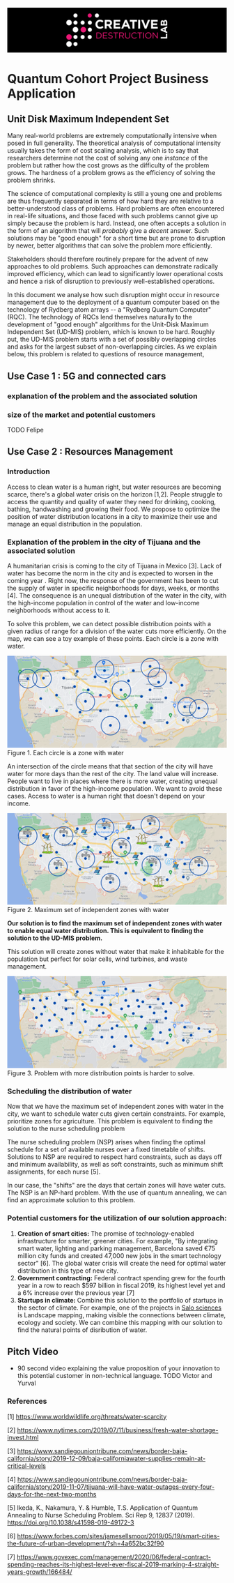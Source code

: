 ![CDL 2020 Cohort Project](../figures/CDL_logo.jpg)
# Quantum Cohort Project Business Application


## Unit Disk Maximum Independent Set

Many real-world problems are extremely computationally intensive when posed in full generality.
The theoretical analysis of computational intensity usually takes the form of cost scaling analysis,
which is to say that researchers determine not the cost of solving any one *instance* of the problem
but rather how the cost grows as the difficulty of the problem grows.
The hardness of a problem grows as the efficiency of solving the problem shrinks.

The science of computational complexity is still a young one and problems are thus frequently separated
in terms of how hard they are relative to a better-understood class of problems. Hard problems are often encountered in real-life situations, and those faced with such problems cannot give up simply because the problem is hard. Instead, one often accepts a solution in the form of an algorithm that will *probably* give a *decent* answer. Such solutions may be "good enough" for a short time but are prone to disruption by newer, better algorithms that can solve the problem more efficiently.

Stakeholders should therefore routinely prepare for the advent of new approaches to old problems. Such approaches can demonstrate radically improved efficiency, which can lead to significantly lower operational costs and hence a risk of disruption to previously well-established operations.

In this document we analyse how such disruption might occur in resource management due to the deployment of a quantum computer based on the technology of Rydberg atom arrays -- a "Rydberg Quantum Computer" (RQC).
The technology of RQCs lend themselves naturally to the development of "good enough" algorithms for the Unit-Disk Maximum Independent Set (UD-MIS) problem, which is known to be hard. Roughly put, the UD-MIS
problem starts with a set of possibly overlapping circles and asks for the largest subset of non-overlapping
circles. As we explain below, this problem is related to questions of resource management,

## Use Case 1 : 5G and connected cars

### explanation of the problem and the associated solution

### size of the market and potential customers
TODO Felipe 

## Use Case 2 : Resources Management

### Introduction 

Access to clean water is a human right, but water resources are becoming scarce, there's a global water crisis on the horizon [1,2]. People struggle to access the quantity and quality of water they need for drinking, cooking, bathing, handwashing and growing their food. We propose to optimize the position of water distribution locations in a city to maximize their use and manage an equal distribution in the population. 

### Explanation of the problem in the city of Tijuana and the associated solution
A humanitarian crisis is coming to the city of Tijuana in Mexico [3]. Lack of water has become the norm in the city and is expected to worsen in the coming year . Right now, the response of the government has been to cut the supply of water in specific neighborhoods for days, weeks, or months [4]. The consequence is an unequal distribution of the water in the city, with the high-income population in control of the water and low-income neighborhoods without access to it.

To solve this problem, we can detect possible distribution points with a given radius of range for a division of the water cuts more efficiently. On the map, we can see a toy example of these points. Each circle is a zone with water. 

![Example Intersection](./img/Intersection_Example.png )
Figure 1.  Each circle is a zone with water 

An intersection of the circle means that that section of the city will have water for more days than the rest of the city.  The land value will increase. People want to live in places where there is more water, creating unequal distribution in favor of the high-income population. We want to avoid these cases. Access to water is a human right that doesn't depend on your income.

![Example Solution](./img/Toy_example_solution.png)
Figure 2. Maximum set of independent zones with water 

**Our solution is to find the maximum set of independent zones with water to enable equal water distribution. This is equivalent to finding the solution to the UD-MIS problem.** 

This solution will create zones without water that make it inhabitable for the population but perfect for solar cells, wind turbines, and waste management. 

![Example More points](./img/More_distribution_points.png)
Figure 3. Problem with more distribution points is harder to solve. 

### Scheduling the distribution of water 

Now that we have the maximum set of independent zones with water in the city, we want to schedule water cuts given certain constraints. For example, prioritize zones for agriculture. This problem is equivalent to finding the solution to the nurse scheduling problem   

The nurse scheduling problem (NSP) arises when finding the optimal schedule for a set of available nurses over a fixed timetable of shifts. Solutions to NSP are required to respect hard constraints, such as days off and minimum availability, as well as soft constraints, such as minimum shift assignments, for each nurse [5]. 

In our case, the "shifts" are the days that certain zones will have water cuts. The NSP is an NP-hard problem. With the use of quantum annealing, we can find an approximate solution to this problem.

### Potential customers for the utilization of our solution approach:
1. **Creation of smart cities:** The promise of technology-enabled infrastructure for smarter, greener cities. For example, "By integrating smart water, lighting and parking management, Barcelona saved €75 million city funds and created 47,000 new jobs in the smart technology sector" [6]. The global water crisis will create the need for optimal water distribution in this type of new city.
3. **Government contracting:** Federal contract spending grew for the fourth year in a row to reach $597 billion in fiscal 2019, its highest level yet and a 6% increase over the previous year [7]
4. **Startups in climate:** Combine this solution to the portfolio of startups in the sector of climate. For example, one of the projects in  [Salo sciences](https://salo.ai/approach) is Landscape mapping, making visible the connections between climate, ecology and society. We can combine this mapping with our solution to find the natural points of disribution of water.  

## Pitch Video
* 90 second video explaining the value proposition of your innovation to this potential customer in non-technical language.
TODO Victor and Yurval 

### References

[1] https://www.worldwildlife.org/threats/water-scarcity

[2] https://www.nytimes.com/2019/07/11/business/fresh-water-shortage-invest.html

[3] https://www.sandiegouniontribune.com/news/border-baja-california/story/2019-12-09/baja-californiawater-supplies-remain-at-critical-levels

[4] https://www.sandiegouniontribune.com/news/border-baja-california/story/2019-11-07/tijuana-will-have-water-outages-every-four-days-for-the-next-two-months

[5] Ikeda, K., Nakamura, Y. & Humble, T.S. Application of Quantum Annealing to Nurse Scheduling Problem. Sci Rep 9, 12837 (2019). https://doi.org/10.1038/s41598-019-49172-3

[6] https://www.forbes.com/sites/jamesellsmoor/2019/05/19/smart-cities-the-future-of-urban-development/?sh=4a652bc32f90

[7] https://www.govexec.com/management/2020/06/federal-contract-spending-reaches-its-highest-level-ever-fiscal-2019-marking-4-straight-years-growth/166484/
